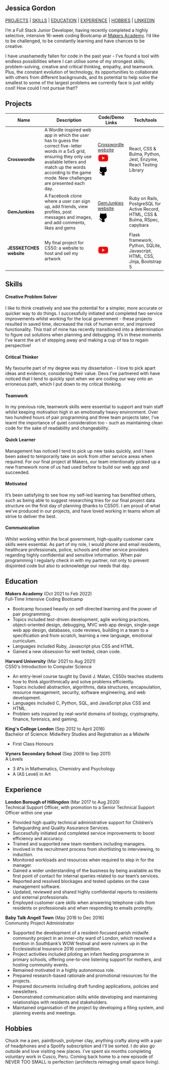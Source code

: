 ## Jessica Gordon
[PROJECTS](#projects) | [SKILLS](#skills) | [EDUCATION](#education) | [EXPERIENCE](#experience) | [HOBBIES](#hobbies) | [LINKEDIN](https://uk.linkedin.com/in/jessica-gordon-5b8875200)

I’m a Full Stack Junior Developer, having recently completed a highly selective, intensive 16-week coding Bootcamp at [Makers Academy](http://www.makersacademy.com/). I’d like to be challenged, to be constantly learning and have chances to be creative.

I have unashamedly fallen for code in the past year - I’ve found a tool with endless possibilities where I can utilise some of my strongest skills; problem-solving, creative and critical thinking, empathy, and teamwork. Plus, the constant evolution of technology, its opportunities to collaborate with others from different backgrounds, and its potential to help solve the smallest to some of the largest problems we currently face is just wildly cool! How could I not pursue that!?

## Projects

| Name                         | Description       | Code/Demo Links     | Tech/tools        |
| ---------------------------- | ----------------- | ----------------- | ----------------- |
| **Crosswordle** | A Wordle inspired web app in which the user has to guess the correct five-letter words in a 5x5 grid, ensuring they only use available letters and match up the words according to the game mode. New challenges are presented each day. | [Crosswordle website](https://crosswordle-production.herokuapp.com/normal) <br> [<img src="./youtube-icon.png" height="35">](https://youtu.be/LFG_3K62Uhc?t=2520) <br> [<img src="./github-icon.png" height="35">](https://github.com/jessgordon/crosswordle) | React, CSS & Bulma, Python, Jest, Enzyme, React Testing Library | 
| **GemJunkies** | A Facebook clone where a user can sign up, add friends, view profiles, post messages and images, and add comments, likes and gems | [GemJunkies website](http://gem-junkies.herokuapp.com) <br> [<img src="./github-icon.png" height="35">](https://github.com/Riky5/acebook-ruby-junkies) | Ruby on Rails, PostgreSQL for Active Record, HTML, CSS & Bulma, RSpec, capybara |
| **JESSKETCHES website** | My final project for CS50: a website to host and sell my artwork | [<img src="./youtube-icon.png" height="35">](https://www.youtube.com/watch?v=a6cnRCpabnE) |  Flask framework, Python, SQLite, Javascript, HTML, CSS, Jinja, Bootstrap 5 |

## Skills

#### Creative Problem Solver
I like to think creatively and see the potential for a simpler, more accurate or quicker way to do things. I successfully initiated and completed two service improvements whilst working for the local government - these projects resulted in saved time, decreased the risk of human error, and improved functionality. This trait of mine has recently transitioned into a determination to figure out solutions when planning and debugging. It’s in these moments I’ve learnt the art of stepping away and making a cup of tea to regain perspective!

#### Critical Thinker

My favourite part of my degree was my dissertation - I love to pick apart ideas and evidence, considering their value. Devs I’ve partnered with have noticed that I tend to quickly spot when we are coding our way onto an erroneous path, which I put down to my critical thinking.

#### Teamwork

In my previous role, teamwork skills were essential to support and train staff whilst keeping motivation high in an emotionally heavy environment. Over two hundred hours of pair programming and three team projects later, I’ve learnt the importance of quiet consideration too - such as maintaining clean code for the sake of readability and changeability. 

#### Quick Learner

Management has noticed I tend to pick up new tasks quickly, and I have been asked to temporarily take on work from other service areas when required. For our final project at Makers, our team intentionally picked up a new framework none of us had used before to build our web app and succeeded.

#### Motivated

It’s been satisfying to see how my self-led learning has benefited others, such as being able to suggest researching tries for our final project data structure on the first day of planning (thanks to CS50!). I am proud of what we’ve produced in our projects, and have loved working in teams whom all strive to deliver the best.

#### Communication

Whilst working within the local government, high-quality customer care skills were essential. As part of my role, I would phone and email residents, healthcare professionals, police, schools and other service providers regarding highly confidential and sensitive information. When pair programming I regularly check in with my partner, not only to prevent disjointed code but also to acknowledge our needs that day.

## Education

**Makers Academy** (Oct 2021 to Feb 2022)\
Full-Time Intensive Coding Bootcamp
- Bootcamp focused heavily on self-directed learning and the power of pair programming.
- Topics included test-driven development, agile working practices, object-oriented design, debugging, MVC web app design, single-page web app design, databases, code reviews, building in a team to a specification and from scratch, learning a new language, emotional curriculum.
- Languages included Ruby, Javascript plus CSS and HTML.
- Gained a new obsession for well tested, clean code.

**Harvard University** (Mar 2021 to Aug 2021)\
CS50's Introduction to Computer Science
- An entry-level course taught by David J. Malan, CS50x teaches students how to think algorithmically and solve problems efficiently. 
- Topics included abstraction, algorithms, data structures, encapsulation, resource management, security, software engineering, and web development. 
- Languages included C, Python, SQL, and JavaScript plus CSS and HTML. 
- Problem sets inspired by real-world domains of biology, cryptography, finance, forensics, and gaming.

**King's College London** (Sep 2012 to April 2016)\
Bachelor of Science: Midwifery Studies and Registration as a Midwife
- First Class Honours

**Vyners Secondary School** (Sep 2009 to Sep 2011)\
A Levels
- 3 A*s in Mathematics, Chemistry and Psychology
- A (AS Level) in Art

## Experience

**London Borough of Hillingdon** (Mar 2017 to Aug 2020)  
Technical Support Officer, with promotion to a Senior Technical Support Officer within one year

- Provided high quality technical administrative support for Children’s Safeguarding and Quality Assurance Services.
- Successfully initiated and completed service improvements to boost efficiency and accuracy.
- Trained and supported new team members including managers.
- Involved in the recruitment process from shortlisting to interviewing, to induction.
- Monitored workloads and resources when required to step in for the manager.
- Gained a wider understanding of the business by being available as the first point of contact for internal queries related to our team’s services.
- Reported and resolved blockages and tested updates on the case management software.
- Updated, reviewed and shared highly confidential reports to residents and external professionals.
- Employed customer care skills when answering telephone calls from residents or professionals and when responding to emails promptly.

**Baby Talk Angell Town** (May 2016 to Dec 2016)  
Community Project Administrator

- Supported the development of a resident-focused parish midwife community project in an inner-city ward of London, which received a mention in Southbank’s WOW festival and were runners up in the Ecclesiastical Insurance 2016 competition. 
- Project activities included piloting an infant feeding programme in primary schools, offering one-to-one listening support for mothers, and hosting community events. 
- Remained motivated in a highly autonomous role.
- Prepared research-based rationale and promotional resources for the projects.
- Prepared documents including draft funding applications, policies and newsletters.
- Demonstrated communication skills while developing and maintaining relationships with residents and stakeholders.
- Maintained organisation of the project by developing a filing system, and planning events and meetings.

## Hobbies

Chuck me a pen, paintbrush, polymer clay, anything crafty along with a pair of headphones and a Spotify subscription and I'll be sorted. I do also go outside and love visiting new places. I've spent six months completing voluntary work in Cusco, Peru. Coming back home to a new episode of NEVER TOO SMALL is perfection (architects reimaging small space living).